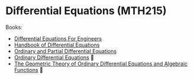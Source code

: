 # Differential Equations (MTH215)

<!-- Weeks:
- [Week 1](week_1.md)
- [Week 2](week_2.md)
- [Week 3](week_3.md)
- [Week 4](week_4.md)
- Week 5 (Holiday)
- [Week 6](week_6.md)
- Week 7 (review)
- Week 8 (exam)
- [Week 9](week_9.md) -->

Books:
- [Differential Equations For Engineers](https://annas-archive.org/md5/ab5d25b4f04496d66e42b911cf6d9fe4)
- [Handbook of Differential Equations](https://annas-archive.org/md5/49f513e7bc62370eae64309c5d3309e7)
- [Ordinary and Partial Differential Equations](https://annas-archive.org/md5/926c6a5adcd56abfcc4c9498127b2078)
- [Ordinary Differential Equations](https://annas-archive.org/md5/4aaba2636f7a8b23f3a7200e7f939bd9) 📜
- [The Geometric Theory of Ordinary Differential Equations and Algebraic Functions](https://archive.org/details/geometrictheoryo0000vali/mode/2up) 📜

<!-- 
- Solution Steps and Solution of A Differential Equation.
- Differential Equations and Solutions That Can Be Separated into Their Variables. 
- Exact Differential Equations and General Solutions.
- Linear Differential Equations and General Solutions. 
- Linear Differential Equations 
- Homogeneous Differential Equations.
- Constant Coefficient Homogeneous Differential Equations and Solutions. 
- Differential Equations with Integral Factor. 
- High Order Differential Equations
-->